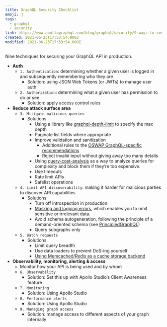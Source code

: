 ```yaml
---
title: GraphQL Security Checklist
emoji: 📝
tags:
  - graphql
  - security
link: https://www.apollographql.com/blog/graphql/security/9-ways-to-secure-your-graphql-api-security-checklist/
created: 2021-06-23T17:53:54.000Z
modified: 2021-06-23T17:53:54.000Z
---
```


Nine techniques for securing your GraphQL API in production.

- **Auth**
  - `1. Authentication`: determining whether a given user is logged in and subsequently remembering who they are
    - Solution: using JSON Web Tokens (or JWTs) to manage user auth
  - `2. Authorization`: determining what a given user has permission to do or see
    - Solution: apply access control rules
- **Reduce attack surface area**
  - `3. Mitigate malicious queries`
    - Solutions
      - Using a library like [graphql-depth-limit](https://github.com/stems/graphql-depth-limit) to specify the max depth
      - Paginate list fields where appropriate
      - Improve validation and sanitization
        - Additional rules to the [OSWAP GraphQL-specific recommendations](https://cheatsheetseries.owasp.org/cheatsheets/GraphQL_Cheat_Sheet.html#general-practices)
        - Reject invalid input without giving away too many details
      - Using [query-cost-analysis](https://github.com/pa-bru/graphql-cost-analysis) as a way to analyze queries for complexity and block them if they’re too expensive.
      - Use timeouts
      - Rate limit APIs
      - Safelist operations
  - `4. Limit API discoverability`: making it harder for malicious parties to discover API capabilities
    - Solutions
      - Turn off introspection in production
      - [Masking and logging errors](https://www.apollographql.com/docs/apollo-server/data/errors/#masking-and-logging-errors), which enables you to omit sensitive or irrelevant data.
      - Avoid schema autogeneration, following the principle of a demand-oriented schema (see [PrincipledGraphQL](https://principledgraphql.com/agility#4-abstract-demand-oriented-schema))
      - Query subgraphs only
  - `5. Batch requests`
    - Solutions
      - Limit query breadth
      - Use data loaders to prevent DoS-ing yourself
      - [Using Memcached/Redis as a cache storage backend](https://www.apollographql.com/docs/apollo-server/data/data-sources/#using-memcachedredis-as-a-cache-storage-backend)
- **Observability, monitoring, alerting & access**
  - Monitor how your API is being used and by whom
  - `6. Observability`
    - Solution: Set this up with Apollo Studio’s Client Awareness feature
  - `7. Monitoring`
    - Solution: Using Apollo Studio
  - `8. Performance alerts`
    - Solution: Using Apollo Studio
  - `9. Managing graph access`
    - Solution: manage access to different aspects of your graph internally
